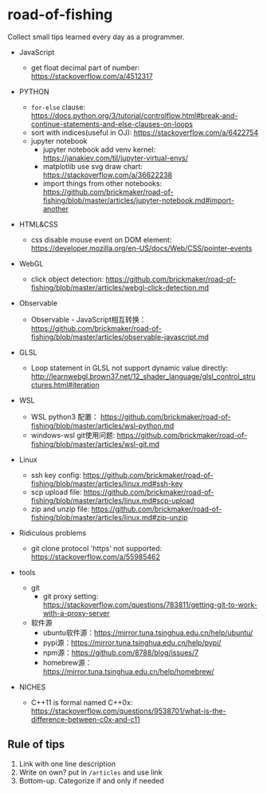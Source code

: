 # road-of-fishing
Collect small tips learned every day as a programmer.

* JavaScript
    * get float decimal part of number: https://stackoverflow.com/a/4512317

* PYTHON
    * `for-else` clause: https://docs.python.org/3/tutorial/controlflow.html#break-and-continue-statements-and-else-clauses-on-loops
    * sort with indices(useful in OJ): https://stackoverflow.com/a/6422754
    * jupyter notebook
        * jupyter notebook add venv kernel: https://janakiev.com/til/jupyter-virtual-envs/
        * matplotlib use svg draw chart: https://stackoverflow.com/a/36622238
        * import things from other notebooks: https://github.com/brickmaker/road-of-fishing/blob/master/articles/jupyter-notebook.md#import-another

* HTML&CSS
    * css disable mouse event on DOM element: https://developer.mozilla.org/en-US/docs/Web/CSS/pointer-events

* WebGL
    * click object detection: https://github.com/brickmaker/road-of-fishing/blob/master/articles/webgl-click-detection.md

* Observable
    * Observable - JavaScript相互转换：https://github.com/brickmaker/road-of-fishing/blob/master/articles/observable-javascript.md
* GLSL
    * Loop statement in GLSL not support dynamic value directly: http://learnwebgl.brown37.net/12_shader_language/glsl_control_structures.html#iteration

* WSL
    * WSL python3 配置： https://github.com/brickmaker/road-of-fishing/blob/master/articles/wsl-python.md
    * windows-wsl git使用问题: https://github.com/brickmaker/road-of-fishing/blob/master/articles/wsl-git.md

* Linux
    * ssh key config: https://github.com/brickmaker/road-of-fishing/blob/master/articles/linux.md#ssh-key
    * scp upload file: https://github.com/brickmaker/road-of-fishing/blob/master/articles/linux.md#scp-upload
    * zip and unzip file: https://github.com/brickmaker/road-of-fishing/blob/master/articles/linux.md#zip-unzip

* Ridiculous problems
   * git clone protocol 'https' not supported: https://stackoverflow.com/a/55985462

* tools
    * git
        * git proxy setting: https://stackoverflow.com/questions/783811/getting-git-to-work-with-a-proxy-server
    * 软件源
        * ubuntu软件源：https://mirror.tuna.tsinghua.edu.cn/help/ubuntu/
        * pypi源：https://mirror.tuna.tsinghua.edu.cn/help/pypi/
        * npm源：https://github.com/8788/blog/issues/7
        * homebrew源：https://mirror.tuna.tsinghua.edu.cn/help/homebrew/


* NICHES
    * C++11 is formal named C++0x: https://stackoverflow.com/questions/9538701/what-is-the-difference-between-c0x-and-c11

## Rule of tips

1. Link with one line description
2. Write on own? put in `/articles` and use link
3. Bottom-up. Categorize if and only if needed
